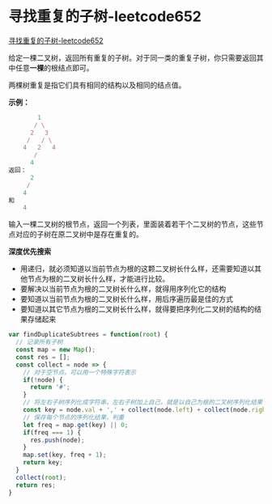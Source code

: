 # 寻找重复的子树-leetcode652

<a href="https://leetcode-cn.com/problems/find-duplicate-subtrees/" target="_blank">寻找重复的子树-leetcode652</a>

给定一棵二叉树，返回所有重复的子树。对于同一类的重复子树，你只需要返回其中任意**一棵**的根结点即可。

两棵树重复是指它们具有相同的结构以及相同的结点值。

**示例：**

```js
        1
       / \
      2   3
     /   / \
    4   2   4
       /
      4
返回：
      2
     /
    4
和
    4
```



输入一棵二叉树的根节点，返回一个列表，里面装着若干个二叉树的节点，这些节点对应的子树在原二叉树中是存在重复的。



**深度优先搜索**

- 用递归，就必须知道以当前节点为根的这颗二叉树长什么样，还需要知道以其他节点为根的二叉树长什么样，才能进行比较。
- 要解决以当前节点为根的二叉树长什么样，就得用序列化它的结构
- 要知道以当前节点为根的二叉树长什么样，用后序遍历最是佳的方式
- 要知道以其它节点为根的二叉树长什么样，就得要把序列化二叉树的结构的结果存储起来

```js
var findDuplicateSubtrees = function(root) {
  // 记录所有子树
  const map = new Map();
  const res = [];
  const collect = node => {
    // 对于空节点，可以用一个特殊字符表示
    if(!node) {
      return '#';
    }
    // 将左右子树序列化成字符串，左右子树加上自己，就是以自己为根的二叉树序列化结果
    const key = node.val + ',' + collect(node.left) + collect(node.right);
    // 保存每个节点的序列化结果，判重
    let freq = map.get(key) || 0;
    if(freq === 1) {
      res.push(node);
    }
    map.set(key, freq + 1);
    return key;
  }
  collect(root);
  return res;
}
```









